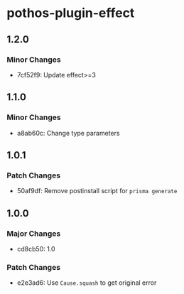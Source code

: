 # pothos-plugin-effect

## 1.2.0

### Minor Changes

- 7cf52f9: Update effect>=3

## 1.1.0

### Minor Changes

- a8ab60c: Change type parameters

## 1.0.1

### Patch Changes

- 50af9df: Remove postinstall script for `prisma generate`

## 1.0.0

### Major Changes

- cd8cb50: 1.0

### Patch Changes

- e2e3ad6: Use `Cause.squash` to get original error
